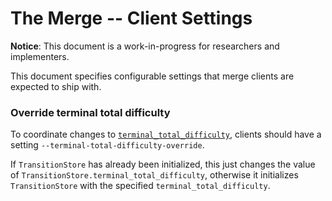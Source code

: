 # The Merge -- Client Settings

**Notice**: This document is a work-in-progress for researchers and implementers.

This document specifies configurable settings that merge clients are expected to ship with.

### Override terminal total difficulty

To coordinate changes to [`terminal_total_difficulty`](specs/merge/fork-choice.md#transitionstore), clients
should have a setting `--terminal-total-difficulty-override`.

If `TransitionStore` has already been initialized, this just changes the value of
`TransitionStore.terminal_total_difficulty`, otherwise it initializes `TransitionStore` with the specified
`terminal_total_difficulty`.
